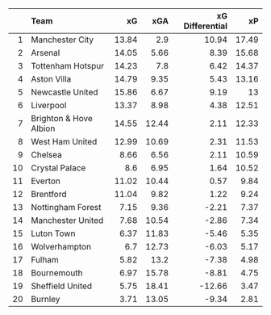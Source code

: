 |    | Team                   |    xG |   xGA |   xG Differential |    xP |
|---:|:-----------------------|------:|------:|------------------:|------:|
|  1 | Manchester City        | 13.84 |  2.9  |             10.94 | 17.49 |
|  2 | Arsenal                | 14.05 |  5.66 |              8.39 | 15.68 |
|  3 | Tottenham Hotspur      | 14.23 |  7.8  |              6.42 | 14.37 |
|  4 | Aston Villa            | 14.79 |  9.35 |              5.43 | 13.16 |
|  5 | Newcastle United       | 15.86 |  6.67 |              9.19 | 13    |
|  6 | Liverpool              | 13.37 |  8.98 |              4.38 | 12.51 |
|  7 | Brighton & Hove Albion | 14.55 | 12.44 |              2.11 | 12.33 |
|  8 | West Ham United        | 12.99 | 10.69 |              2.31 | 11.53 |
|  9 | Chelsea                |  8.66 |  6.56 |              2.11 | 10.59 |
| 10 | Crystal Palace         |  8.6  |  6.95 |              1.64 | 10.52 |
| 11 | Everton                | 11.02 | 10.44 |              0.57 |  9.84 |
| 12 | Brentford              | 11.04 |  9.82 |              1.22 |  9.24 |
| 13 | Nottingham Forest      |  7.15 |  9.36 |             -2.21 |  7.37 |
| 14 | Manchester United      |  7.68 | 10.54 |             -2.86 |  7.34 |
| 15 | Luton Town             |  6.37 | 11.83 |             -5.46 |  5.35 |
| 16 | Wolverhampton          |  6.7  | 12.73 |             -6.03 |  5.17 |
| 17 | Fulham                 |  5.82 | 13.2  |             -7.38 |  4.98 |
| 18 | Bournemouth            |  6.97 | 15.78 |             -8.81 |  4.75 |
| 19 | Sheffield United       |  5.75 | 18.41 |            -12.66 |  3.47 |
| 20 | Burnley                |  3.71 | 13.05 |             -9.34 |  2.81 |
